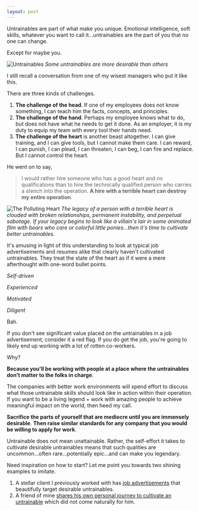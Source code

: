 ```yaml
---
layout: post
---
```


Untrainables are part of what make you unique. Emotional intelligence, soft skills, whatever you want to call it...untrainables are the part of you that no one can change.

Except for maybe you.

![Untrainables](/website/assets/img/untrainable.png)
*Some untrainables are more desirable than others*

I still recall a conversation from one of my wisest managers who put it like this.

There are three kinds of challenges.

1. **The challenge of the head**. If one of my employees does not know something, I can teach him the facts, concepts, and principles.
2. **The challenge of the hand**. Perhaps my employee knows what to do, but does not have what he needs to get it done. As an employer, it is my duty to equip my team with every tool their hands need.
3. **The challenge of the heart** is another beast altogether. I can give training, and I can give tools, but I cannot make them care. I can reward, I can punish, I can plead, I can threaten, I can beg, I can fire and replace. But I cannot control the heart.

He went on to say,

>I would rather hire someone who has a good heart and no qualifications than to hire the technically qualified person who carries a stench into the operation.
>**A hire with a terrible heart can destroy my entire operation**.

![The Polluting Heart](/website/assets/img/heartpollution.png)
*The legacy of a person with a terrible heart is clouded with broken relationships, permanent instability, and perpetual sabotage. If your legacy begins to look like a villain's lair in some animated film with bears who care or colorful little ponies...then it's time to cultivate better untrainables.*

It's amusing in light of this understanding to look at typical job advertisements and resumes alike that clearly haven't cultivated untrainables. They treat the state of the heart as if it were a mere afterthought with one-word bullet points.

*Self-driven*

*Experienced*

*Motivated*

*Diligent*

Bah.

If you don't see significant value placed on the untrainables in a job advertisement, consider it a red flag. If you do get the job, you're going to likely end up working with a lot of rotten co-workers.

Why?

**Because you'll be working with people at a place where the untrainables don't matter to the folks in charge**.

The companies with better work environments will spend effort to discuss what those untrainable skills should look like in action within their operation. If you want to be a living legend + work with amazing people to achieve meaningful impact on the world, then heed my call.

**Sacrifice the parts of yourself that are mediocre until you are immensely desirable**. **Then raise similar standards for any company that you would be willing to apply for work**.

Untrainable does not mean unattainable. Rather, the self-effort it takes to cultivate desirable untrainables means that such qualities are uncommon...often rare...potentially epic...and can make you legendary.

Need inspiration on how to start? Let me point you towards two shining examples to imitate.

1. A stellar client I previously worked with has [job advertisements](https://simprints.recruiterbox.com/) that beautifully target desirable untrainables.
2. A friend of mine [shares his own personal journey to cultivate an untrainable](https://hunterhansen.net/2018/10/18/the-life-autistic-can-empathy-be-learned/?fbclid=IwAR10vg_xIi0qOd9lQQIQ6basUSsEB0UZnc1IFoUsM3hf_Rp8zkit6N0_PW4) which did not come naturally for him.
